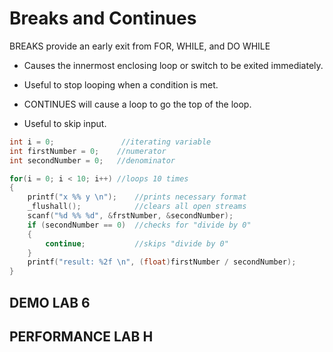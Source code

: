 # Breaks and Continues
BREAKS provide an early exit from FOR, WHILE, and DO WHILE

* Causes the innermost enclosing loop or switch to be exited immediately.

* Useful to stop looping when a condition is met.

* CONTINUES will cause a loop to go the top of the loop.

* Useful to skip input.
```c
int i = 0;               //iterating variable
int firstNumber = 0;    //numerator
int secondNumber = 0;   //denominator

for(i = 0; i < 10; i++) //loops 10 times
{
    printf("x %% y \n");    //prints necessary format
    _flushall();            //clears all open streams
    scanf("%d %% %d", &frstNumber, &secondNumber);
    if (secondNumber == 0)  //checks for "divide by 0"
    {
        continue;           //skips "divide by 0"
    }
    printf("result: %2f \n", (float)firstNumber / secondNumber);
}
```

## DEMO LAB 6
## PERFORMANCE LAB H
